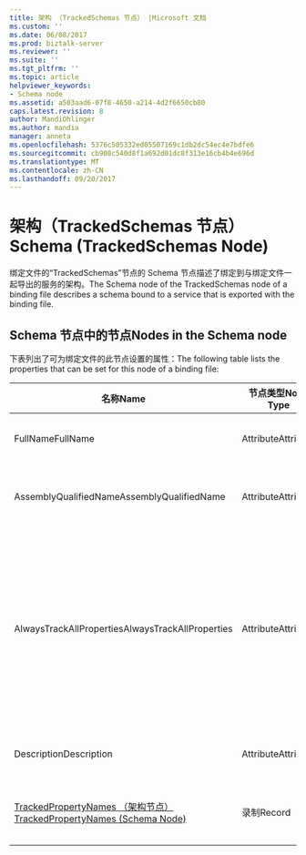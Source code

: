 ```yaml
---
title: 架构 （TrackedSchemas 节点） |Microsoft 文档
ms.custom: ''
ms.date: 06/08/2017
ms.prod: biztalk-server
ms.reviewer: ''
ms.suite: ''
ms.tgt_pltfrm: ''
ms.topic: article
helpviewer_keywords:
- Schema node
ms.assetid: a503aad6-07f8-4650-a214-4d2f6650cb80
caps.latest.revision: 8
author: MandiOhlinger
ms.author: mandia
manager: anneta
ms.openlocfilehash: 5376c505332ed05507169c1db2dc54ec4e7bdfe6
ms.sourcegitcommit: cb908c540d8f1a692d01dc8f313e16cb4b4e696d
ms.translationtype: MT
ms.contentlocale: zh-CN
ms.lasthandoff: 09/20/2017
---
```

# <a name="schema-trackedschemas-node"></a><span data-ttu-id="701ee-102">架构（TrackedSchemas 节点）</span><span class="sxs-lookup"><span data-stu-id="701ee-102">Schema (TrackedSchemas Node)</span></span>
<span data-ttu-id="701ee-103">绑定文件的“TrackedSchemas”节点的 Schema 节点描述了绑定到与绑定文件一起导出的服务的架构。</span><span class="sxs-lookup"><span data-stu-id="701ee-103">The Schema node of the TrackedSchemas node of a binding file describes a schema bound to a service that is exported with the binding file.</span></span>  
  
## <a name="nodes-in-the-schema-node"></a><span data-ttu-id="701ee-104">Schema 节点中的节点</span><span class="sxs-lookup"><span data-stu-id="701ee-104">Nodes in the Schema node</span></span>  
 <span data-ttu-id="701ee-105">下表列出了可为绑定文件的此节点设置的属性：</span><span class="sxs-lookup"><span data-stu-id="701ee-105">The following table lists the properties that can be set for this node of a binding file:</span></span>  
  
|<span data-ttu-id="701ee-106">**名称**</span><span class="sxs-lookup"><span data-stu-id="701ee-106">**Name**</span></span>|<span data-ttu-id="701ee-107">**节点类型**</span><span class="sxs-lookup"><span data-stu-id="701ee-107">**Node Type**</span></span>|<span data-ttu-id="701ee-108">**数据类型**</span><span class="sxs-lookup"><span data-stu-id="701ee-108">**Data Type**</span></span>|<span data-ttu-id="701ee-109">**Description**</span><span class="sxs-lookup"><span data-stu-id="701ee-109">**Description**</span></span>|<span data-ttu-id="701ee-110">**限制**</span><span class="sxs-lookup"><span data-stu-id="701ee-110">**Restrictions**</span></span>|<span data-ttu-id="701ee-111">**注释**</span><span class="sxs-lookup"><span data-stu-id="701ee-111">**Comments**</span></span>|  
|--------------|-------------------|-------------------|---------------------|----------------------|------------------|  
|<span data-ttu-id="701ee-112">FullName</span><span class="sxs-lookup"><span data-stu-id="701ee-112">FullName</span></span>|<span data-ttu-id="701ee-113">Attribute</span><span class="sxs-lookup"><span data-stu-id="701ee-113">Attribute</span></span>|<span data-ttu-id="701ee-114">xs:string</span><span class="sxs-lookup"><span data-stu-id="701ee-114">xs:string</span></span>|<span data-ttu-id="701ee-115">指定架构的全名。</span><span class="sxs-lookup"><span data-stu-id="701ee-115">Specifies the full name for the schema.</span></span>|<span data-ttu-id="701ee-116">可选</span><span class="sxs-lookup"><span data-stu-id="701ee-116">Not required</span></span>|<span data-ttu-id="701ee-117">默认值：空</span><span class="sxs-lookup"><span data-stu-id="701ee-117">Default value: empty</span></span>|  
|<span data-ttu-id="701ee-118">AssemblyQualifiedName</span><span class="sxs-lookup"><span data-stu-id="701ee-118">AssemblyQualifiedName</span></span>|<span data-ttu-id="701ee-119">Attribute</span><span class="sxs-lookup"><span data-stu-id="701ee-119">Attribute</span></span>|<span data-ttu-id="701ee-120">xs:string</span><span class="sxs-lookup"><span data-stu-id="701ee-120">xs:string</span></span>|<span data-ttu-id="701ee-121">指定包含此架构的程序集的限定名。</span><span class="sxs-lookup"><span data-stu-id="701ee-121">Specifies the qualified name for the assembly containing this schema.</span></span>|<span data-ttu-id="701ee-122">可选</span><span class="sxs-lookup"><span data-stu-id="701ee-122">Not required</span></span>|<span data-ttu-id="701ee-123">默认值：空</span><span class="sxs-lookup"><span data-stu-id="701ee-123">Default value: empty</span></span>|  
|<span data-ttu-id="701ee-124">AlwaysTrackAllProperties</span><span class="sxs-lookup"><span data-stu-id="701ee-124">AlwaysTrackAllProperties</span></span>|<span data-ttu-id="701ee-125">Attribute</span><span class="sxs-lookup"><span data-stu-id="701ee-125">Attribute</span></span>|<span data-ttu-id="701ee-126">xs:boolean</span><span class="sxs-lookup"><span data-stu-id="701ee-126">xs:boolean</span></span>|<span data-ttu-id="701ee-127">指定是否跟踪指定程序集的所有属性。</span><span class="sxs-lookup"><span data-stu-id="701ee-127">Specifies whether to track all properties for the specified assembly.</span></span>|<span data-ttu-id="701ee-128">必需</span><span class="sxs-lookup"><span data-stu-id="701ee-128">Required</span></span>|<span data-ttu-id="701ee-129">默认值：无</span><span class="sxs-lookup"><span data-stu-id="701ee-129">Default value: none</span></span><br /><br /> <span data-ttu-id="701ee-130">设置为**true**若要跟踪的所有属性，否则设置为**false**。</span><span class="sxs-lookup"><span data-stu-id="701ee-130">Set to **true** to track all properties, otherwise set to **false**.</span></span>|  
|<span data-ttu-id="701ee-131">Description</span><span class="sxs-lookup"><span data-stu-id="701ee-131">Description</span></span>|<span data-ttu-id="701ee-132">Attribute</span><span class="sxs-lookup"><span data-stu-id="701ee-132">Attribute</span></span>|<span data-ttu-id="701ee-133">xs:string</span><span class="sxs-lookup"><span data-stu-id="701ee-133">xs:string</span></span>|<span data-ttu-id="701ee-134">为架构指定描述。</span><span class="sxs-lookup"><span data-stu-id="701ee-134">Specifies a description for the schema.</span></span>|<span data-ttu-id="701ee-135">可选</span><span class="sxs-lookup"><span data-stu-id="701ee-135">Not required</span></span>|<span data-ttu-id="701ee-136">默认值：空</span><span class="sxs-lookup"><span data-stu-id="701ee-136">Default value: empty</span></span>|  
|[<span data-ttu-id="701ee-137">TrackedPropertyNames （架构节点）</span><span class="sxs-lookup"><span data-stu-id="701ee-137">TrackedPropertyNames (Schema Node)</span></span>](../core/trackedpropertynames-schema-node.md)|<span data-ttu-id="701ee-138">录制</span><span class="sxs-lookup"><span data-stu-id="701ee-138">Record</span></span>|<span data-ttu-id="701ee-139">ArrayOfString (ComplexType)</span><span class="sxs-lookup"><span data-stu-id="701ee-139">ArrayOfString (ComplexType)</span></span>|<span data-ttu-id="701ee-140">指定要跟踪的属性的元素的容器。</span><span class="sxs-lookup"><span data-stu-id="701ee-140">Container for the elements that specify the properties to be tracked.</span></span>|<span data-ttu-id="701ee-141">可选</span><span class="sxs-lookup"><span data-stu-id="701ee-141">Not required</span></span>|<span data-ttu-id="701ee-142">默认值：无</span><span class="sxs-lookup"><span data-stu-id="701ee-142">Default value: none</span></span>|